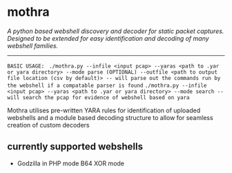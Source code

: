 # mothra

*A python based webshell discovery and decoder for static packet captures. Designed to be extended for easy identification and decoding of many webshell families.*

---

`BASIC USAGE: `
`./mothra.py --infile <input pcap> --yaras <path to .yar or yara directory> --mode parse (OPTIONAL) --outfile <path to output file location (csv by default)> -- will parse out the commands run by the webshell if a compatable parser is found`
`./mothra.py --infile <input pcap> --yaras <path to .yar or yara directory> --mode search -- will search the pcap for evidence of webshell based on yara `

Mothra utilises pre-written YARA rules for identification of uploaded webshells and a module based decoding structure to allow for seamless creation of custom decoders

## currently supported webshells
- Godzilla in PHP mode B64 XOR mode

